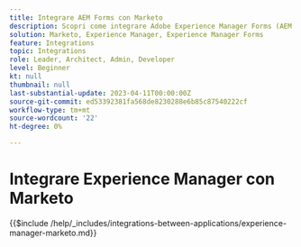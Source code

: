```yaml
---
title: Integrare AEM Forms con Marketo
description: Scopri come integrare Adobe Experience Manager Forms (AEM Forms) con Marketo.
solution: Marketo, Experience Manager, Experience Manager Forms
feature: Integrations
topic: Integrations
role: Leader, Architect, Admin, Developer
level: Beginner
kt: null
thumbnail: null
last-substantial-update: 2023-04-11T00:00:00Z
source-git-commit: ed53392381fa568de8230288e6b85c87540222cf
workflow-type: tm+mt
source-wordcount: '22'
ht-degree: 0%

---
```



# Integrare Experience Manager con Marketo

{{$include /help/_includes/integrations-between-applications/experience-manager-marketo.md}}
